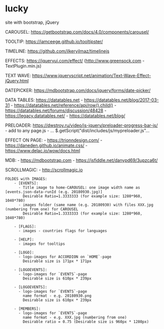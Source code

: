 # lucky
site with bootstrap, jQuery

CAROUSEL:
https://getbootstrap.com/docs/4.0/components/carousel/

TOOLTIP:
https://iamceege.github.io/tooltipster/

TIMELINE:
https://github.com/ilkeryilmaz/timelinejs

EFFECTS:
https://jqueryui.com/effect/
 (http://www.greensock.com  - TextPlugin.min.js)

TEXT WAVE:
https://www.jqueryscript.net/animation/Text-Wave-Effect-jQuery.html

DATEPICKER:
https://mdbootstrap.com/docs/jquery/forms/date-picker/

DATA TABLES:
https://datatables.net
    - https://datatables.net/blog/2017-03-31
    - https://datatables.net/reference/api/row().child()
    - https://datatables.net/forums/discussion/48428
    - https://legacy.datatables.net/
    - https://datatables.net/blog/

PRELOADER:
https://dwstroy.ru/video/js-jquery/preloader-progress-bar-js/
    - add to any page.js - ... $.getScript("dist/includes/js/mypreloader.js"...

EFFECT ON PAGE:
    - https://trionndesign.com/
    - https://daneden.github.io/animate.css/
    - https://www.delac.io/wow/docs.html


MDB:
    - https://mdbootstrap.com
    - https://jsfiddle.net/danypd69/3upzca6t/

SCROLLMAGIC:
    - http://scrollmagic.io

~~~~~~~~~~~~~~~~~~~~~~~~~~~~~~~~~~~~~~~~~~~~~~~~~~~~~~~~~~~~~
FOLDES with IMAGES:
    - [EVENTS]:
      - Title image to home-CAROUSEL: one image width name as [events.json-data-runId (e.g. 20180930.jpg)]
        Desirable Ratio=1.3333333 (for example size: 1280*960, 1040*780)
      - images folder (same name (e.g. 20180930) with files XXX.jpg (numbering from one) for CAROUSEL
        Desirable Ratio=1.3333333 (for example size: 1280*960, 1040*780)

    - [FLAGS]:
      - images - countries flags for languages

    - [HELP]:
      - images for tooltips

    - [LOGO]:
      - logo-images for ACCORDION on `HOME`-page
        Desirable size is 171px * 171px

    - [LOGOEVENTS]:
      - logo-images for `EVENTS`-page
        Desirable size is 610px * 239px

    - [LOGOEVENTS]:
      - logo-images for `EVENTS`-page
        name format - e.g. 20180930.png
        Desirable size is 610px * 239px

    - [MEMBERS]:
      - logo-images for `EVENTS`-page
        name format - e.g. XXX.jpg (numbering from one)
        Desirable ratio = 0.75 (Desirable size is 960px * 1280px)
~~~~~~~~~~~~~~~~~~~~~~~~~~~~~~~~~~~~~~~~~~~~~~~~~~~~~~~~~~~~~
